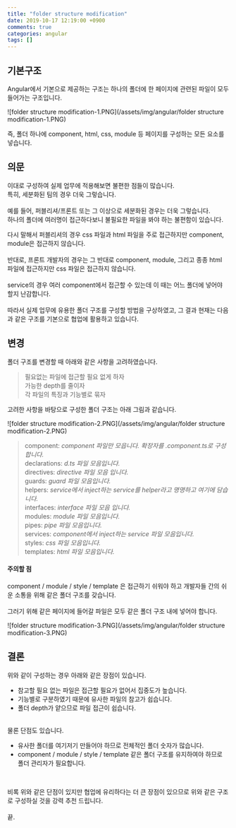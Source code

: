 ```yaml
---
title: "folder structure modification"
date: 2019-10-17 12:19:00 +0900
comments: true
categories: angular
tags: []
---
```



## 기본구조

Angular에서 기본으로 제공하는 구조는 하나의 폴더에 한 페이지에 관련된 파일이 모두 들어가는 구조입니다.

![folder structure modification-1.PNG](/assets/img/angular/folder structure modification-1.PNG)

즉, 폴더 하나에 component, html, css, module 등 페이지를 구성하는 모든 요소를 넣습니다.



## 의문

이대로 구성하여 실제 업무에 적용해보면 불편한 점들이 많습니다.<br>
특히, 세분화된 팀의 경우 더욱 그렇습니다.<br>
<br>
예를 들어, 퍼블리셔/프론트 또는 그 이상으로 세분화된 경우는 더욱 그렇습니다.<br>
하나의 폴더에 여러명이 접근하다보니 불필요한 파일을 봐야 하는 불편함이 있습니다.<br>

다시 말해서 퍼블리셔의 경우 css 파일과 html 파일을 주로 접근하지만 component, module은 접근하지 않습니다.<br>
<br>
반대로, 프론트 개발자의 경우는 그 반대로 component, module, 그리고 종종 html 파일에 접근하지만 css 파일은 접근하지 않습니다.<br>
<br>
service의 경우 여러 component에서 접근할 수 있는데 이 때는 어느 폴더에 넣어야 할지 난감합니다.<br>
<br>
따라서 실제 업무에 유용한 폴더 구조를 구성할 방법을 구상하였고, 그 결과 현재는 다음과 같은 구조를 기본으로 협업에 활용하고 있습니다.<br>



## 변경

폴더 구조를 변경할 때 아래와 같은 사항을 고려하였습니다.<br>

> 필요없는 파일에 접근할 필요 없게 하자<br>
> 가능한 depth를 줄이자<br>
> 각 파일의 특징과 기능별로 묶자<br>

고려한 사항을 바탕으로 구성한 폴더 구조는 아래 그림과 같습니다.<br>

![folder structure modification-2.PNG](/assets/img/angular/folder structure modification-2.PNG)


> component: <i>component 파일만 모읍니다. 확장자를 .component.ts로 구성합니다.</i><br>
> declarations: <i> d.ts 파일 모음입니다.</i><br>
> directives: <i> directive 파일 모음 입니다.</i><br>
> guards: <i>guard 파일 모음입니다.</i><br>
> helpers: <i>service에서 inject하는 service를 helper라고 명명하고 여기에 담습니다.</i><br>
> interfaces: <i>interface 파일 모음 입니다.</i><br>
> modules: <i>module 파일 모음입니다.</i><br>
> pipes: <i>pipe 파일 모음입니다.</i><br>
> services: <i>component에서 inject하는 service 파일 모음입니다.</i><br>
> styles: <i>css 파일 모음입니다.</i><br>
> templates: <i>html 파일 모음입니다.</i><br>


#### 주의할 점

component / module / style / template 은 접근하기 쉬워야 하고 개발자들 간의 쉬운 소통을 위해 같은 폴더 구조를 갖습니다.<br>
<br>
그러기 위해 같은 페이지에 들어갈 파일은 모두 같은 폴더 구조 내에 넣어야 합니다.<br>

![folder structure modification-3.PNG](/assets/img/angular/folder structure modification-3.PNG)




## 결론

위와 같이 구성하는 경우 아래와 같은 장점이 있습니다.<br>

- 참고할 필요 없는 파일은 접근할 필요가 없어서 집중도가 높습니다.<br>
- 기능별로 구분하였기 때문에 유사한 파일의 참고가 쉽습니다.<br>
- 폴더 depth가 얕으므로 파일 접근이 쉽습니다.<br>

<br>
물론 단점도 있습니다.<br>

- 유사한 폴더를 여기저기 만들어야 하므로 전체적인 폴더 숫자가 많습니다.<br>
- component / module / style / template 같은 폴더 구조를 유지하여야 하므로 폴더 관리자가 필요합니다.<br>
<br>

비록 위와 같은 단점이 있지만 협업에 유리하다는 더 큰 장점이 있으므로 위와 같은 구조로 구성하실 것을 강력 추천 드립니다.<br>
<br>
끝.
